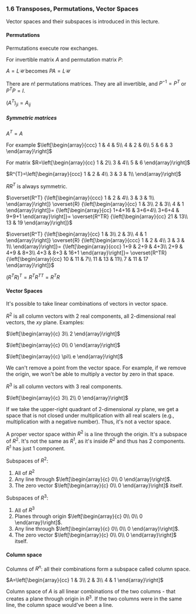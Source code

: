 ### 1.6 Transposes, Permutations, Vector Spaces

Vector spaces and their subspaces is introduced in this lecture.

#### Permutations
Permutations execute row exchanges.

For invertible matrix $A$ and permutation matrix $P$:

$A=L\mathcal{U}$ becomes $PA=L\mathcal{U}$

There are $n!$ permutations matrices. They are all invertible, and $P^{-1}=P^{T}$ or $P^{T}P=I$.

$(A^{T})_{ji}=A_{ij}$

##### Symmetric matrices
$A^T=A$

For example
$\left[\begin{array}{ccc}
1 & 4 & 5\\
4 & 2 & 6\\
5 & 6 & 3
\end{array}\right]$

For matrix 
$R=\left[\begin{array}{cc}
1 & 2\\
3 & 4\\
5 & 6
\end{array}\right]$

$R^{T}=\left[\begin{array}{ccc}
1 & 2 & 4\\
3 & 3 & 1\\
\end{array}\right]$

$RR^T$ is always symmetric.

$\overset{R^T}
{\left[\begin{array}{ccc}
1 & 2 & 4\\
3 & 3 & 1\\
\end{array}\right]}
\overset{R}
{\left[\begin{array}{cc}
1 & 3\\
2 & 3\\
4 & 1
\end{array}\right]}=
{\left[\begin{array}{cc}
1+4+16 & 3+6+4\\
3+6+4 & 9+9+1
\end{array}\right]}=
\overset{R^TR}
{\left[\begin{array}{cc}
21 & 13\\
13 & 19
\end{array}\right]}$


$\overset{R^T}
{\left[\begin{array}{cc}
1 & 3\\
2 & 3\\
4 & 1
\end{array}\right]}
\overset{R}
{\left[\begin{array}{ccc}
1 & 2 & 4\\
3 & 3 & 1\\
\end{array}\right]}=
{\left[\begin{array}{ccc}
1+9 & 2+9 & 4+3\\
2+9 & 4+9 & 8+3\\
4+3 & 8+3 & 16+1
\end{array}\right]}=
\overset{R^TR}
{\left[\begin{array}{cc}
10 & 11 & 7\\
11 & 13 & 11\\
7 & 11 & 17
\end{array}\right]}$

$(R^TR)^T=R^TR^{TT}=R^TR$


#### Vector Spaces
It's possible to take linear combinations of vectors in vector space.

$R^2$ is all column vectors with 2 real components, all 2-dimensional real vectors, the $xy$ plane.  Examples:

$\left[\begin{array}{c}
3\\
2
\end{array}\right]$

$\left[\begin{array}{c}
0\\
0
\end{array}\right]$

$\left[\begin{array}{c}
\pi\\
e
\end{array}\right]$

We can't remove a point from the vector space. For example, if we remove the origin, we won't be able to multiply a vector by zero in that space.

$R^3$ is all column vectors with 3 real components.

$\left[\begin{array}{c}
3\\
2\\
0
\end{array}\right]$

If we take the upper-right quadrant of 2-dimensional $xy$ plane, we get a space that is not closed under multiplication with all real scalers (e.g., multiplication with a negative number). Thus, it's not a vector space.

A proper vector space within $R^2$ is a line through the origin. It's a subspace of $R^2$. It's not the same as $R^1$, as it's inside $R^2$ and thus has 2 components. $R^1$ has just 1 component.

Subspaces of $R^2$:
1. All of $R^2$
2. Any line through
$\left[\begin{array}{c}
0\\
0
\end{array}\right]$.
3. The zero vector
$\left[\begin{array}{c}
0\\
0
\end{array}\right]$
itself.

Subspaces of $R^3$:
1. All of $R^3$
2. Planes through origin 
$\left[\begin{array}{c}
0\\
0\\
0
\end{array}\right]$.
3. Any line through
$\left[\begin{array}{c}
0\\
0\\
0
\end{array}\right]$.
4. The zero vector
$\left[\begin{array}{c}
0\\
0\\
0
\end{array}\right]$
itself.


#### Column space

Columns of $R^n$: all their combinations form a subspace called column space.

$A=\left[\begin{array}{cc}
1 & 3\\
2 & 3\\
4 & 1
\end{array}\right]$

Column space of $A$ is all linear combinations of the two columns - that creates a plane through origin in $R^3$. If the two columns were in the same line, the column space would've been a line.